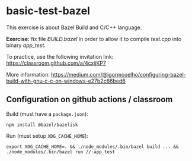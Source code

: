 # basic-test-bazel

This exercise is about Bazel Build and C/C++ language.

**Exercise:** fix file *BUILD.bazel* in order to allow it to compile *test.cpp* into binary *app_test*.

To practice, use the following invitation link:  https://classroom.github.com/a/4cxjjKP7

More information: https://medium.com/@igormcoelho/configuring-bazel-build-with-gnu-c-c-on-windows-e27b2c66bed6

## Configuration on github actions / classroom

Build (must have a `package.json`):

```
npm install @bazel/bazelisk
```

Run (must setup `XDG_CACHE_HOME`):

```
export XDG_CACHE_HOME=. && ./node_modules/.bin/bazel build ... && ./node_modules/.bin/bazel run //:app_test
```
